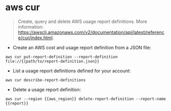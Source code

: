 # aws cur

> Create, query and delete AWS usage report definitions.
> More information: <https://awscli.amazonaws.com/v2/documentation/api/latest/reference/cur/index.html>.

- Create an AWS cost and usage report definition from a JSON file:

`aws cur put-report-definition --report-definition file://{{path/to/report-definition.json}}`

- List a usage report definitions defined for your account:

`aws cur describe-report-definitions`

- Delete a usage report definition:

`aws cur --region {{aws_region}} delete-report-definition --report-name {{report}}`
